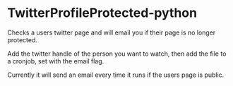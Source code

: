 # TwitterProfileProtected-python
Checks a users twitter page and will email you if their page is no longer protected.

Add the twitter handle of the person you want to watch, then add the file to a cronjob, set with the email flag. 

 Currently it will send an email every time it runs if the users page is public.

